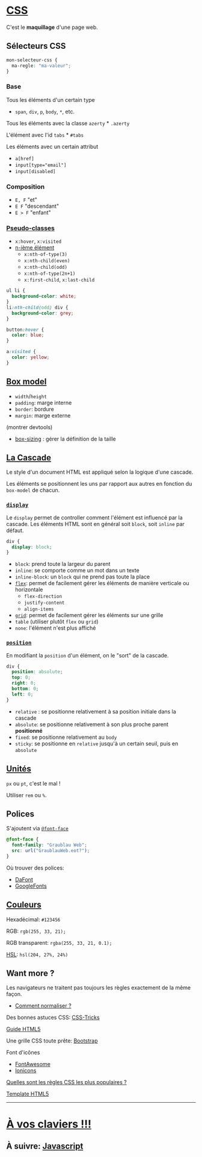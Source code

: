 # [CSS](https://developer.mozilla.org/fr/docs/Web/CSS)

C'est le **maquillage** d'une page web.

## Sélecteurs CSS

```css
mon-selecteur-css {
  ma-regle: "ma-valeur";
}
```

### Base

Tous les éléments d'un certain type

- `span`, `div`, `p`, `body`, `*`, etc.

Tous les éléments avec la classe `azerty` \* `.azerty`

L'élément avec l'id `tabs` \* `#tabs`

Les éléments avec un certain attribut

- `a[href]`
- `input[type="email"]`
- `input[disabled]`

### Composition

- `E, F` "et"
- `E F` "descendant"
- `E > F` "enfant"

### [Pseudo-classes](https://developer.mozilla.org/fr/docs/Web/CSS/Pseudo-classes)

- `x:hover`, `x:visited`
- [n-ième élément](https://developer.mozilla.org/fr/docs/Web/CSS/:nth-child)
  - `x:nth-of-type(3)`
  - `x:nth-child(even)`
  - `x:nth-child(odd)`
  - `x:nth-of-type(2n+1)`
  - `x:first-child`, `x:last-child`

```css
ul li {
  background-color: white;
}
li:nth-child(odd) div {
  background-color: grey;
}

button:hover {
  color: blue;
}

a:visited {
  color: yellow;
}
```

## [Box model](https://developer.mozilla.org/en-US/docs/Learn/CSS/Introduction_to_CSS/Box_model)

- `width`/`height`
- `padding`: marge interne
- `border`: bordure
- `margin`: marge externe

(montrer devtools)

- [box-sizing](https://developer.mozilla.org/fr/docs/Web/CSS/box-sizing) : gérer la définition de la taille

## [La Cascade](https://developer.mozilla.org/fr/docs/Apprendre/CSS/Introduction_%C3%A0_CSS/La_cascade_et_l_h%C3%A9ritage)

Le style d'un document HTML est appliqué selon la logique d'une cascade.

Les éléments se positionnent les uns par rapport aux autres en fonction du `box-model` de chacun.

### [`display`](https://developer.mozilla.org/fr/docs/Web/CSS/display)

Le `display` permet de controller comment l'élément est influencé par la cascade.
Les éléments HTML sont en général soit `block`, soit `inline` par défaut.

```css
div {
  display: block;
}
```

- `block`: prend toute la largeur du parent
- `inline`: se comporte comme un mot dans un texte
- `inline-block`: un `block` qui ne prend pas toute la place
- [`flex`](https://css-tricks.com/snippets/css/a-guide-to-flexbox/): permet de facilement gérer les éléments de manière verticale ou horizontale
  - `flex-direction`
  - `justify-content`
  - `align-items`
- [`grid`](https://css-tricks.com/snippets/css/complete-guide-grid/): permet de facilement gérer les éléments sur une grille
- `table` (utiliser plutôt `flex` ou `grid`)
- `none`: l'élément n'est plus affiché

### [`position`](https://developer.mozilla.org/fr/docs/Web/CSS/position)

En modifiant la `position` d'un élément, on le "sort" de la cascade.

```css
div {
  position: absolute;
  top: 0;
  right: 0;
  bottom: 0;
  left: 0;
}
```

- `relative` : se positionne relativement à sa position initiale dans la cascade
- `absolute`: se positionne relativement à son plus proche parent **positionné**
- `fixed`: se positionne relativement au `body`
- `sticky`: se positionne en `relative` jusqu'à un certain seuil, puis en `absolute`

## [Unités](https://developer.mozilla.org/en-US/docs/Web/CSS/length#rem)

`px` ou `pt`, c'est le mal !

Utiliser `rem` ou `%`.

## Polices

S'ajoutent via [`@font-face`](https://www.paulirish.com/2009/bulletproof-font-face-implementation-syntax/)

```css
@font-face {
  font-family: "Graublau Web";
  src: url("GraublauWeb.eot?");
}
```

Où trouver des polices:

- [DaFont](https://www.dafont.com/fr/)
- [GoogleFonts](https://fonts.google.com/)

## [Couleurs](https://fr.wikipedia.org/wiki/Couleur_du_Web)

Hexadécimal: `#123456`

RGB: `rgb(255, 33, 21);`

RGB transparent: `rgba(255, 33, 21, 0.1);`

[HSL](http://fr.wikipedia.org/wiki/Teinte_Saturation_Luminosit%C3%A9#Mod.C3.A8les_colorim.C3.A9triques): `hsl(204, 27%, 24%)`

## Want more ?

Les navigateurs ne traitent pas toujours les règles exactement de la même façon.

- [Comment normaliser ?](http://necolas.github.io/normalize.css/)

Des bonnes astuces CSS: [CSS-Tricks](https://css-tricks.com/guides/)

[Guide HTML5](http://html5please.com/)

Une grille CSS toute prête: [Bootstrap](http://getbootstrap.com/)

Font d'icônes

- [FontAwesome](http://fortawesome.github.io/Font-Awesome/)
- [Ionicons](https://ionicons.com/)

[Quelles sont les règles CSS les plus populaires ?](https://www.chromestatus.com/metrics/css/popularity)

[Template HTML5](https://github.com/h5bp/html5-boilerplate)

---

# [À vos claviers !!!](./presse.md)

## À suivre: [Javascript](./javascript.md)
